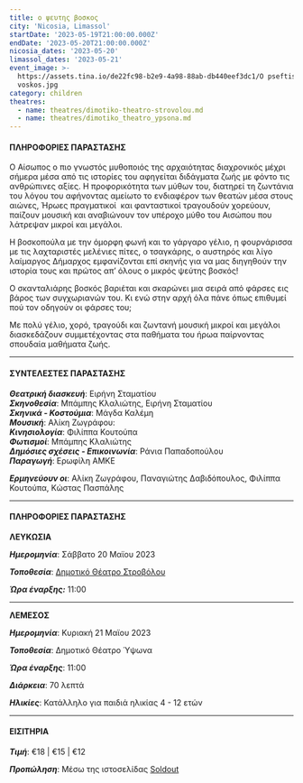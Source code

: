 ```yaml
---
title: ο ψευτης βοσκος
city: 'Nicosia, Limassol'
startDate: '2023-05-19T21:00:00.000Z'
endDate: '2023-05-20T21:00:00.000Z'
nicosia_dates: '2023-05-20'
limassol_dates: '2023-05-21'
event_image: >-
  https://assets.tina.io/de22fc98-b2e9-4a98-88ab-db440eef3dc1/O pseftis
  voskos.jpg
category: children
theatres:
  - name: theatres/dimotiko-theatro-strovolou.md
  - name: theatres/dimotiko_theatro_ypsona.md
---
```


#### ΠΛΗΡΟΦΟΡΙΕΣ ΠΑΡΑΣΤΑΣΗΣ

Ο Αίσωπος ο πιο γνωστός μυθοποιός της αρχαιότητας διαχρονικός μέχρι σήμερα μέσα από τις ιστορίες του αφηγείται διδάγματα ζωής με φόντο τις ανθρώπινες αξίες. Η προφορικότητα των μύθων του, διατηρεί τη
ζωντάνια του λόγου του αφήνοντας αμείωτο το ενδιαφέρον των θεατών μέσα στους αιώνες, Ήρωες πραγματικοί  και φανταστικοί τραγουδούν χορεύουν, παίζουν μουσική και αναβιώνουν τον υπέροχο μύθο του Αισώπου που λάτρεψαν μικροί και μεγάλοι.

Η βοσκοπούλα με την όμορφη φωνή και το γάργαρο γέλιο, η φουρνάρισσα με τις λαχταριστές μελένιες πίτες, ο τσαγκάρης, ο αυστηρός και λίγο λαίμαργος Δήμαρχος εμφανίζονται επί σκηνής για να μας διηγηθούν την ιστορία τους και πρώτος απ’ όλους ο μικρός ψεύτης βοσκός!

Ο σκανταλιάρης βοσκός βαριέται και σκαρώνει μια σειρά από φάρσες εις βάρος των συγχωριανών του. Κι ενώ
στην αρχή όλα πάνε όπως επιθυμεί πού τον οδηγούν οι φάρσες του;

Με πολύ γέλιο, χορό, τραγούδι και ζωντανή μουσική μικροί και μεγάλοι διασκεδάζουν συμμετέχοντας στα παθήματα του ήρωα παίρνοντας σπουδαία μαθήματα
ζωής.

***

#### ΣΥΝΤΕΛΕΣΤΕΣ ΠΑΡΑΣΤΑΣΗΣ

***Θεατρική διασκευή***: Ειρήνη Σταματίου\
***Σκηνοθεσία***: Μπάμπης Κλαλιώτης, Ειρήνη Σταματίου\
***Σκηνικά - Κοστούμια***: Μάγδα Καλέμη\
***Μουσική***: Αλίκη Ζωγράφου: \
***Κινησιολογία***: Φιλίππα Κουτούπα\
***Φωτισμοί***: Μπάμπης Κλαλιώτης\
***Δημόσιες σχέσεις - Επικοινωνία***: Ράνια Παπαδοπούλου\
***Παραγωγή***: Ερωφίλη ΑΜΚΕ

***Ερμηνεύουν οι***: Αλίκη Ζωγράφου, Παναγιώτης Δαβιδόπουλος, Φιλίππα Κουτούπα, Κώστας Πασπάλης

***

#### ΠΛΗΡΟΦΟΡΙΕΣ ΠΑΡΑΣΤΑΣΗΣ

**ΛΕΥΚΩΣΙΑ**

***Ημερομηνία***: Σάββατο 20 Μαϊου 2023

***Τοποθεσία***: [Δημοτικό Θέατρο Στροβόλου](?#map)

***Ώρα έναρξης:*** 11:00

***

**ΛΕΜΕΣΟΣ**

***Ημερομηνία***: Κυριακή 21 Μαϊου 2023

***Τοποθεσία***: Δημοτικό Θέατρο Ύψωνα

***Ώρα έναρξης***: 11:00

***Διάρκεια***: 70 λεπτά

***Ηλικίες***: Κατάλληλο για παιδιά ηλικίας 4 - 12 ετών

***

#### ΕΙΣΙΤΗΡΙΑ

***Τιμή***: €18 | €15 | €12

***Προπώληση***: Μέσω της ιστοσελίδας  [Soldout](https://www.soldoutticketbox.com/o-pseftis-voskos-may-2023/?lang=en "")
